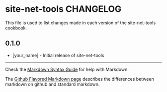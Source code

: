 site-net-tools CHANGELOG
========================

This file is used to list changes made in each version of the site-net-tools cookbook.

0.1.0
-----
- [your_name] - Initial release of site-net-tools

- - -
Check the [Markdown Syntax Guide](http://daringfireball.net/projects/markdown/syntax) for help with Markdown.

The [Github Flavored Markdown page](http://github.github.com/github-flavored-markdown/) describes the differences between markdown on github and standard markdown.
